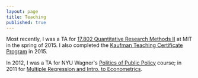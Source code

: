 ```yaml
---
layout: page
title: Teaching
published: true
---
```


Most recently, I was a TA for [17.802 Quantitative Research Methods
II](https://stellar.mit.edu/S/course/17/sp15/17.802/index.html) at MIT 
in the spring of 2015. I also completed the [Kaufman Teaching 
Certificate Program](https://tll.mit.edu/design/kaufman-teaching-certificate-program-ktcp)
in 2015.

In 2012, I was a TA for NYU Wagner's [Politics of Public Policy](http://wagner.nyu.edu/education/courses/politics-public-policy) course; in 2011 for [Multiple Regression and Intro. to Econometrics](http://wagner.nyu.edu/education/courses/multiple-regression-and-intro-econometrics).
